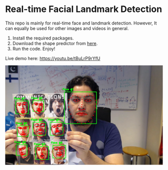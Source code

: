 # Real-time Facial Landmark Detection

This repo is mainly for real-time face and landmark detection. However, It can equally be used for other images and videos in general.

1. Install the required packages.
2. Download the shape predictor from [here](https://drive.google.com/file/d/1CE881Hh4ih-13tE90rVf8opIKq_clZPK/view?usp=sharing).
3. Run the code. Enjoy!

Live demo here: https://youtu.be/tBuLrP9rYfU

<img src="Lmark.PNG">
